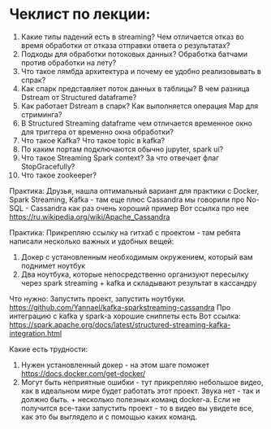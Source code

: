 
# Чеклист по лекции:
1) Какие типы падений есть в streaming? Чем отличается отказ во время обработки  от отказа отправки ответа о результатах?
2) Подходы для обработки потоковых данных? Обработка батчами против обработки на лету?
3) Что такое лямбда архитектура и почему ее удобно реализовывать в спрак?
4) Как спарк представляет поток данных в таблицы? В чем разница Dstream от Structured dataframe? 
5) Как работает Dstream в спарк? Как выполняется операция Map для стриминга?
6) В Structured Streaming dataframe чем отличается временное окно для триггера  от временно окна обработки?
7) Что такое Kafka? Что такое topic в  kafka?
8) По каким портам подключаются обычно jupyter, spark ui?
9) Что такое Streaming Spark context? За что отвечает флаг StopGracefully?
10) Что такое zookeeper?


Практика:
Друзья, нашла оптимальный вариант для практики с Docker, Spark Streaming, Kafka  - там еще плюс Cassandra  мы говорили про No-SQL - Cassandra как раз очень хороший пример
Вот ссылка про нее https://ru.wikipedia.org/wiki/Apache_Cassandra

Практика:
Прикрепляю ссылку на гитхаб с проектом - там ребята написали несколько важных и удобных вещей:
1) Докер с установленным необходимым окружением, который вам поднимет ноутбук
2) Два ноутбука, которые непосредственно организуют пересылку через spark streaming + kafka и складывают результат в кассандру

Что нужно:
Запустить проект, запустить ноутбуки. 
https://github.com/Yannael/kafka-sparkstreaming-cassandra
Про интеграцию с kafka у spark-a хорошие сниппеты есть
Вот ссылка: https://spark.apache.org/docs/latest/structured-streaming-kafka-integration.html

Какие есть трудности:
1) Нужен установленный докер - на этом шаге поможет
https://docs.docker.com/get-docker/
2) Могут быть неприятные ошибки - тут прикрепляю небольшое видео, как в идеальном мире будет работать этот проект. Звука нет - так и должно быть. + несколько полезных команд docker-a. Если не получится все-таки запустить проект - то в видео вы увидете все, как это бы выглядело и с помощью каких команд.
